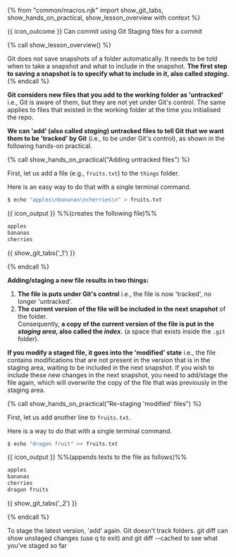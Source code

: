 {% from "common/macros.njk" import show_git_tabs, show_hands_on_practical, show_lesson_overview with context %}

<span id="outcomes">{{ icon_outcome }} Can commit using Git</span>
<span id="title">Staging files for a commit</span>

<div id="body">

{% call show_lesson_overview() %}

Git does not save snapshots of a folder automatically. It needs to be told when to take a snapshot and what to include in the snapshot. **The first step to saving a snapshot is to specify what to include in it, also called _staging_.**
{% endcall %}

**Git considers new files that you add to the working folder as 'untracked'** i.e., Git is aware of them, but they are not yet under Git's control. The same applies to files that existed in the working folder at the time you initialised the repo.

**We can 'add' (also called _staging_) untracked files to tell Git that we want them to be 'tracked' by Git** (i.e., to be under Git's control), as shown in the following hands-on practical.

{% call show_hands_on_practical("Adding untracked files") %}

First, let us add a file (e.g., `fruits.txt`) to the `things` folder.

<box type="tip" seamless>

Here is an easy way to do that with a single terminal command.

```bash {.no-line-numbers }
$ echo "apples\nbananas\ncherries\n" > fruits.txt
```
{{ icon_output }} %%(creates the following file)%%

```txt {heading="things/fruits.txt"}
apples
bananas
cherries
```

</box>

{{ show_git_tabs('_1') }}

{% endcall %}

**Adding/staging a new file results in two things:**

1. **The file is puts under Git's control** i.e., the file is now 'tracked', no longer 'untracked'.
2. **The current version of the file will be included in the next snapshot** of the folder.<br>
   Consequently, **a copy of the current version of the file is put in the _staging area_, also called the _index_.** (a space that exists inside the `.git` folder).

**If you modify a staged file, it goes into the 'modified' state** i.e., the file contains modifications that are not present in the version that is in the staging area, waiting to be included in the next snapshot. If you wish to include these new changes in the next snapshot, you need to add/stage the file again, which will overwrite the copy of the file that was previously in the staging area.

{% call show_hands_on_practical("Re-staging 'modified' files") %}

First, let us add another line to `fruits.txt`.

<box type="tip" seamless>

Here is a way to do that with a single terminal command.

```bash {.no-line-numbers }
$ echo "dragon fruit" >> fruits.txt
```
{{ icon_output }} %%(appends texts to the file as follows)%%

```txt {heading="things/fruits.txt" highlight-lines="4"}
apples
bananas
cherries
dragon fruits
```

</box>

{{ show_git_tabs('_2') }}

{% endcall %}

To stage the latest version, 'add' again.
Git doesn't track folders.
git diff can show unstaged changes (use q to exit)
and git diff --cached to see what you’ve staged so far

</div>

<div id="extras">
</div>
